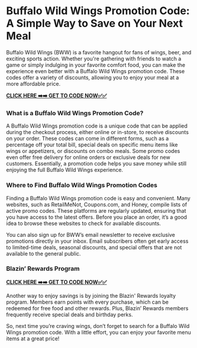 # Buffalo Wild Wings Promotion Code: A Simple Way to Save on Your Next Meal
Buffalo Wild Wings (BWW) is a favorite hangout for fans of wings, beer, and exciting sports action. Whether you're gathering with friends to watch a game or simply indulging in your favorite comfort food, you can make the experience even better with a Buffalo Wild Wings promotion code. These codes offer a variety of discounts, allowing you to enjoy your meal at a more affordable price.

[**CLICK HERE ➡️➡️ GET TO CODE NOW✅✅**](https://free-tools.raj-solution.com/5d5270a)

### What is a Buffalo Wild Wings Promotion Code?

A Buffalo Wild Wings promotion code is a unique code that can be applied during the checkout process, either online or in-store, to receive discounts on your order. These codes can come in different forms, such as a percentage off your total bill, special deals on specific menu items like wings or appetizers, or discounts on combo meals. Some promo codes even offer free delivery for online orders or exclusive deals for new customers. Essentially, a promotion code helps you save money while still enjoying the full Buffalo Wild Wings experience.

### Where to Find Buffalo Wild Wings Promotion Codes

Finding a Buffalo Wild Wings promotion code is easy and convenient. Many websites, such as RetailMeNot, Coupons.com, and Honey, compile lists of active promo codes. These platforms are regularly updated, ensuring that you have access to the latest offers. Before you place an order, it’s a good idea to browse these websites to check for available discounts.

You can also sign up for BWW’s email newsletter to receive exclusive promotions directly in your inbox. Email subscribers often get early access to limited-time deals, seasonal discounts, and special offers that are not available to the general public.

### Blazin’ Rewards Program

[**CLICK HERE ➡️➡️ GET TO CODE NOW✅✅**](https://free-tools.raj-solution.com/5d5270a)

Another way to enjoy savings is by joining the Blazin' Rewards loyalty program. Members earn points with every purchase, which can be redeemed for free food and other rewards. Plus, Blazin’ Rewards members frequently receive special deals and birthday perks.

So, next time you’re craving wings, don’t forget to search for a Buffalo Wild Wings promotion code. With a little effort, you can enjoy your favorite menu items at a great price!
